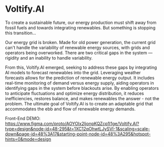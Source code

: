 # Voltify.AI

To create a sustainable future, our energy production must shift away from fossil fuels and towards integrating renewables. But something is stopping this transition...

Our energy grid is broken. Made for old power generation, the current grid can't handle the variability of renewable energy sources, with grids and operators being overworked. There are two critical gaps in the system — rigidity and an inability to handle variability.

From this, Voltify.AI emerged, seeking to address these gaps by integrating AI models to forecast renewables into the grid. Leveraging weather forecasts allows for the prediction of renewable energy output. It includes real-time monitoring of demand versus energy supply, aiding operators in identifying gaps in the system before blackouts arise. By enabling operators to anticipate fluctuations and optimize energy distribution, it reduces inefficiencies, restores balance, and makes renewables the answer - not the problem. The ultimate goal of Voltify.AI is to create an adaptable grid that accommodates the ebb and flow of renewable energy demands.

Front-End DEMO: https://www.figma.com/proto/AOYOlx2ljonpKQZcp1I1ge/Voltify.AI?type=design&node-id=48-295&t=1XC12qOhwtLJySVI-1&scaling=scale-down&page-id=48%3A17&starting-point-node-id=48%3A295&hotspot-hints=0&mode=design
